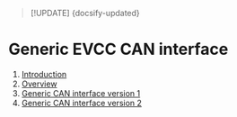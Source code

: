 > [!UPDATE] {docsify-updated}
# Generic EVCC CAN interface

1. [Introduction](charge-controllers/evcc_generic/introduction.md)
1. [Overview](charge-controllers/evcc_generic/overview.md)
1. [Generic CAN interface version 1](charge-controllers/evcc_generic/README_v1.md)
1. [Generic CAN interface version 2](charge-controllers/evcc_generic/README_v2.md)
